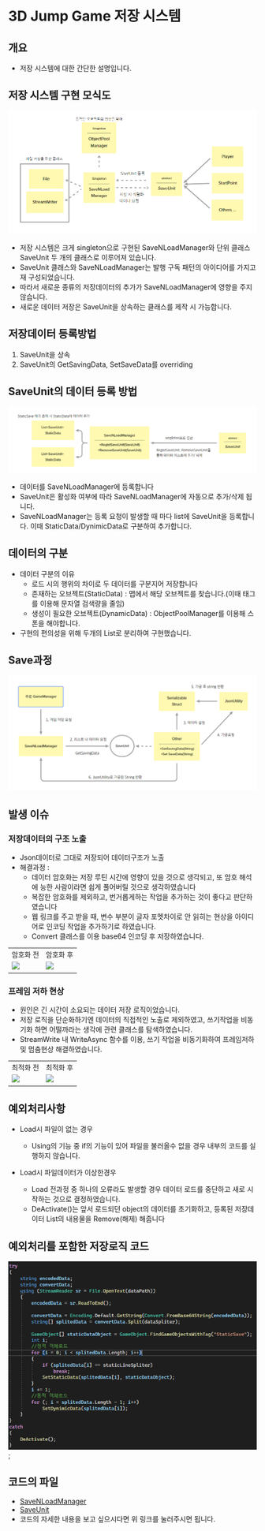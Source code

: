 # 3D Jump Game 저장 시스템

## 개요
- 저장 시스템에 대한 간단한 설명입니다.
  
## 저장 시스템 구현 모식도
![이미지](./Image/SaveNLoadManagerDiagram.png)

- 저장 시스템은 크게 singleton으로 구현된 SaveNLoadManager와 단위 클래스 SaveUnit 두 개의 클래스로 이루어져 있습니다. 
- SaveUnit 클래스와 SaveNLoadManager는 발행 구독 패턴의 아이디어를 가지고 재 구성되었습니다. 
- 따라서 새로운 종류의 저장데이터의 추가가 SaveNLoadManager에 영향을 주지 않습니다.
- 새로운 데이터 저장은 SaveUnit을 상속하는 클래스를 제작 시 가능합니다.

## 저장데이터 등록방법
1. SaveUnit을 상속
2. SaveUnit의 GetSavingData, SetSaveData를 overriding

## SaveUnit의 데이터 등록 방법
![이미지](./Image/SaveUnitRegistData.png)
- 데이터를 SaveNLoadManager에 등록합니다
- SaveUnit은 활성화 여부에 따라 SaveNLoadManager에 자동으로 추가/삭제 됩니다. 
- SaveNLoadManager는 등록 요청이 발생할 때 마다 list에 SaveUnit을 등록합니다. 이때 StaticData/DynimicData로 구분하여 추가합니다.

## 데이터의 구분
- 데이터 구분의 이유
  - 로드 시의 행위의 차이로 두 데이터를 구분지어 저장합니다
  - 존재하는 오브젝트(StaticData) : 맵에서 해당 오브젝트를 찾습니다.(이때 태그를 이용해 문자열 검색량을 줄임)
  - 생성이 필요한 오브젝트(DynamicData) : ObjectPoolManager를 이용해 스폰을 해야합니다.
- 구현의 편의성을 위해 두개의 List로 분리하여 구현했습니다.

## Save과정
![이미지](./Image/DataSaveProcedure.png)

  
## 발생 이슈
### 저장데이터의 구조 노출
- Json데이터로 그대로 저장되어 데이터구조가 노출
- 해결과정 :
  - 데이터 암호화는 저장 루틴 시간에 영향이 있을 것으로 생각되고, 또 암호 해석에 능한 사람이라면 쉽게 풀어버릴 것으로 생각하였습니다
  - 복잡한 암호화를 제외하고, 번거롭게하는 작업을 추가하는 것이 좋다고 판단하였습니다
  - 웹 링크를 주고 받을 때, 변수 부분이 글자 포멧차이로 안 읽히는 현상을 아이디어로 인코딩 작업을 추가하기로 하였습니다.
  - Convert 클래스를 이용 base64 인코딩 후 저장하였습니다.

<table>
<tr>
  <td>암호화 전</td>
  <td>암호화 후</td>
</tr>
<tr>
  <td><image src="./Image/beforeEncode.png"/></td>
  <td><image src="./Image/afterEncode.png"/></td>
</tr>
</table>

### 프레임 저하 현상
- 원인은 긴 시간이 소요되는 데이터 저장 로직이었습니다.
- 저장 로직을 단순화하기엔 데이터의 직접적인 노출로 제외하였고, 쓰기작업을 비동기화 하면 어떨까라는 생각에 관련 클래스를 탐색하였습니다.
- StreamWrite 내 WriteAsync 함수를 이용, 쓰기 작업을 비동기화하여 프레임저하 및 멈춤현상 해결하였습니다.

 <table>
<tr>
  <td>최적화 전</td>
  <td>최적화 후</td>
</tr>
<tr>
  <td><image src="./Image/beforeOptimization.png"/></td>
  <td><image src="./Image/AfterOptimization.png"/></td>
</tr>
</table> 


## 예외처리사항
- Load시 파일이 없는 경우
  - Using의 기능 중 if의 기능이 있어 파일을 불러올수 없을 경우 내부의 코드를 실행하지 않습니다.


- Load시 파일데이터가 이상한경우
  - Load 전과정 중 하나의 오류라도 발생할 경우 데이터 로드를 중단하고 새로 시작하는 것으로 결정하였습니다.
  - DeActivate()는 앞서 로드되던 object의 데이터를 초기화하고, 등록된 저장데이터 List의 내용물을 Remove(해제) 해줍니다

## 예외처리를 포함한 저장로직 코드
![이미지](./Image/SaveLogic.png);

## 코드의 파일
- [SaveNLoadManager](./Code/SaveNLoadManager.cs)
- [SaveUnit](./Code/SaveUnit.cs)
- 코드의 자세한 내용을 보고 싶으시다면 위 링크를 눌러주시면 됩니다.
